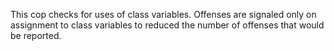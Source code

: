 This cop checks for uses of class variables. Offenses
are signaled only on assignment to class variables to
reduced the number of offenses that would be reported.